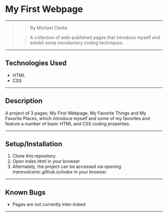 # __My First Webpage__
***

>> By Michael Clarke  

>> A collection of web-published pages that introduce myself and    exhibit some introductory coding techniques.
***
## Technologies Used
* HTML  
* CSS
***
## Description 
A project of 3 pages; My First Webpage, My Favorite Things and My Favorite Places, which introduce myself and some of my favorites and feature a number of basic HTML and CSS coding properties.
***
## Setup/Installation
1. Clone this repository 
2. Open index.html in your browser
3. Alternately, the project can be accessed via opening _transvolcanic.github.io/index_ in your browser.  
*** 
## Known Bugs
* Pages are not currently inter-linked
***












